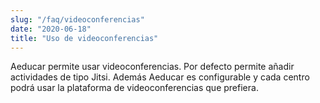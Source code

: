 ```yaml
---
slug: "/faq/videoconferencias"
date: "2020-06-18"
title: "Uso de videoconferencias"
---
```


Aeducar permite usar videoconferencias. Por defecto permite añadir actividades de tipo Jitsi. 
Además Aeducar es configurable y cada centro podrá usar la plataforma de videoconferencias que prefiera. 
